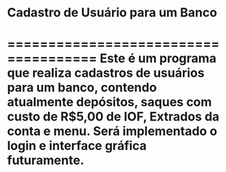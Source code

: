 # Cadastro de Usuário para um Banco
=====================================
Este é um programa que realiza cadastros de usuários para um banco, contendo atualmente depósitos, saques com custo de R$5,00 de IOF, Extrados da conta e menu.
Será implementado o login e interface gráfica futuramente.
=====================================

